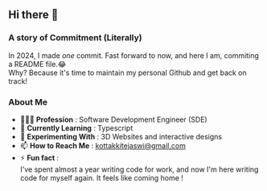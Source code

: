 ## Hi there 👋


### A story of Commitment (Literally)
In 2024, I made *one* commit. Fast forward to now, and here I am, commiting a README file.😂 <br>
Why? 
Because it's time to maintain my personal Github and get back on track!
### About Me
- 👩🏻‍💻 **Profession** : Software Development Engineer (SDE)
- 🌱 **Currently Learning** : Typescript
- 🔬 **Experimenting With** : 3D Websites and interactive designs
- 📫 **How to Reach Me** : kottakkitejaswi@gmail.com
- ⚡ **Fun fact** :  
I've spent almost a year writing code for work, and now I'm here writing code for myself again. It feels like coming home !

